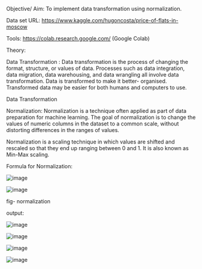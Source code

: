 Objective/ Aim: To implement data transformation using normalization.

Data set URL: https://www.kaggle.com/hugoncosta/price-of-flats-in-moscow

Tools: https://colab.research.google.com/ (Google Colab)

Theory:

Data Transformation : Data transformation is the process of changing the format, structure, or values of data. Processes such as data integration, 
data migration, data warehousing, and data wrangling all involve data transformation. Data is transformed to make it better- organised. Transformed data may be 
easier for both humans and computers to use.

Data Transformation

Normalization: Normalization is a technique often applied as part of data preparation for machine learning. The goal of normalization is to change the 
values of numeric columns in the dataset to a common scale, without distorting differences in the ranges of values.

Normalization is a scaling technique in which values are shifted and rescaled so that they end up ranging between 0 and 1. It is also known as Min-Max scaling.

Formula for Normalization:

![image](https://user-images.githubusercontent.com/80147820/172338749-01a10654-13af-42da-80c3-067419192b14.png)


![image](https://user-images.githubusercontent.com/80147820/172338468-ae5d3907-bca6-4f86-ac90-14c875412ff4.png)

fig- normalization

output:

![image](https://user-images.githubusercontent.com/80147820/172341450-24a671bd-760f-4963-9459-d8ecc209ee25.png)

![image](https://user-images.githubusercontent.com/80147820/172341512-8a0e5108-81a0-4579-8885-355c6461fb0e.png)

![image](https://user-images.githubusercontent.com/80147820/172341567-4fa6953e-033a-440c-827f-7139ab366e23.png)

![image](https://user-images.githubusercontent.com/80147820/172341622-3b5ce85a-7f5e-474a-90fd-403e99017b84.png)


